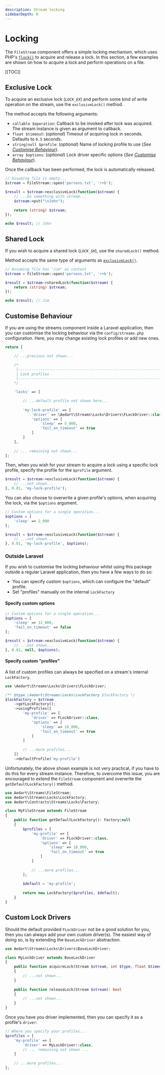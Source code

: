 ```yaml
---
description: Stream locking
sidebarDepth: 0
---
```


# Locking

The `FileStream` component offers a simple locking mechanism, which uses PHP's [`flock()`](https://www.php.net/manual/en/function.flock) to acquire and release a lock.
In this section, a few examples are shown on how to acquire a lock and perform operations on a file.

[[TOC]]

## Exclusive Lock

To acquire an exclusive lock (_`LOCK_EX`_) and perform some kind of write operation on the stream, use the `exclusiveLock()` method.

The method accepts the following arguments:

* `callable $operation`: Callback to be invoked after lock was acquired. The stream instance is given as argument to callback.
* `float $timeout`: (_optional_) Timeout of acquiring lock in seconds. Defaults to `0.5` seconds.
* `string|null $profile`: (_optional_) Name of locking profile to use (_See [Customise Behaviour](#customise-behaviour)_).
* `array $options`: (_optional_) Lock driver specific options (_See [Customise Behaviour](#customise-behaviour)_).

Once the callback has been performed, the lock is automatically released.

```php
// Assuming file is empty...
$stream = FileStream::open('persons.txt', 'r+b');

$result = $stream->exclusiveLock(function($stream) {
    // ...Do something with stream...
    $stream->put("\nJohn");
    
    return (string) $stream;
});

echo $result; // John
```

## Shared Lock

If you wish to acquire a shared lock (_`LOCK_SH`_), use the `sharedLock()` method.

Method accepts the same type of arguments as [`exclusiveLock()`](#exclusive-lock).

```php
// Assuming file has "Jim" as content
$stream = FileStream::open('persons.txt', 'r+b');

$result = $stream->sharedLock(function($stream) {    
    return (string) $stream;
});

echo $result; // Jim
```

## Customise Behaviour

If you are using the streams component inside a Laravel application, then you can customise the locking behaviour via the `config/streams.php` configuration.
Here, you may change existing lock profiles or add new ones.

```php
return [

    // ...previous not shown...

    /*
     |--------------------------------------------------------------------------
     | Lock profiles
     |--------------------------------------------------------------------------
    */

    'locks' => [

        // ...default profile not shown here...
        
        'my-lock-profile' => [
            'driver' => \Aedart\Streams\Locks\Drivers\FLockDriver::class,
            'options' => [
                'sleep' => 5_000,
                'fail_on_timeout' => true
            ]
        ]
    ],
    
    // ... remaining not shown...
];
```

Then, when you wish for your stream to acquire a lock using a specific lock profile, specify the profile for the `$profile` argument.

```php
$result = $stream->exclusiveLock(function($stream) {
    // ...not shown...
}, 0.01, 'my-lock-profile');
```

You can also choose to overwrite a given profile's options, when acquiring the lock, via the `$options` argument.

```php
// Custom options for a single operation...
$options = [
    'sleep' => 2_000
];

$result = $stream->exclusiveLock(function($stream) {
    // ...not shown...
}, 0.01, 'my-lock-profile', $options);
```

### Outside Laravel

If you wish to customise the locking behaviour whilst using this package outside a regular Laravel application, then you have a few ways to do so: 

* You can specify custom `$options`, which can configure the "default" profile.
* Set "profiles" manually on the internal `LockFactory`


#### Specify custom options

```php
// Custom options for a single operation...
$options = [
    'sleep' => 12_000,
    'fail_on_timeout' => false
];

$result = $stream->exclusiveLock(function($stream) {
    // ...not shown...
}, 0.01, null, $options);
```

#### Specify custom "profiles"

A list of custom profiles can always be specified on a stream's internal `LockFactory`.

```php
use \Aedart\Streams\Locks\Drivers\FLockDriver;

/** @type \Aedart\Streams\Locks\LockFactory $lockFactory */
$lockFactory = $stream
    ->getLockFactory();
    ->usingProfiles([
        'my-profile' => [
            'driver' => FLockDriver::class,
            'options' => [
                'sleep' => 10_000,
                'fail_on_timeout' => true
            ]
        ]
        
        // ...more profiles...
    ])
    ->defaultProfile('my-profile')
```

Unfortunately, the above shown example is not very practical, if you have to do this for every stream instance.
Therefore, to overcome this issue, you are encouraged to extend the `FileStream` component and overwrite the `getDefaultLockFactory()` method.

```php
use Aedart\Streams\FileStream;
use Aedart\Streams\Locks\LockFactory;
use Aedart\Contracts\Streams\Locks\Factory;

class MyFileStream extends FileStream
{
    public function getDefaultLockFactory(): Factory|null
    {
        $profiles = [
            'my-profile' => [
                'driver' => FLockDriver::class,
                'options' => [
                    'sleep' => 10_000,
                    'fail_on_timeout' => true
                ]
            ]
            
            // ...more profiles...
        ];
    
        $default = 'my-profile';
    
        return new LockFactory($profiles, $default);
    }
}
```

## Custom Lock Drivers

Should the default provided `FLockDriver` not be a good solution for you, then you can always add your own custom driver(s).
The easiest way of doing so, is by extending the `BaseLockDriver` abstraction.

```php
use Aedart\Streams\Locks\Drivers\BaseLockDriver;

class MyLockDriver extends BaseLockDriver
{
    public function acquireLock(Stream $stream, int $type, float $timeout): bool
    {
        // ...not shown...
    }
    
    public function releaseLock(Stream $stream): bool
    {
        // ...not shown...
    }
}
```

Once you have you driver implemented, then you can specify it as a profile's `driver`:

```php
// Where you specify your profiles...
$profiles = [
    'my-profile' => [
        'driver' => MyLockDriver::class,
        // ... remaining not shown ...
    ]
    
    // ...more profiles...
];
```
